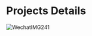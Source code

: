 # Projects Details


![WechatIMG241](https://github.com/sjsjlll/ul/assets/157587445/1830b2dd-da99-4927-b427-3b47376cb2d7)
